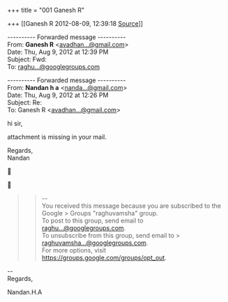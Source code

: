+++
title = "001 Ganesh R"

+++
[[Ganesh R	2012-08-09, 12:39:18 [Source](https://groups.google.com/g/bvparishat/c/vzRHigYG688)]]



---------- Forwarded message ----------  
From: **Ganesh R** \<[avadhan...@gmail.com]()\>  
Date: Thu, Aug 9, 2012 at 12:39 PM  
Subject: Fwd:  
To: [raghu...@googlegroups.com]()  
  
  

  
  

---------- Forwarded message ----------  
From: **Nandan h a** \<[nanda...@gmail.com]()\>  
Date: Thu, Aug 9, 2012 at 12:26 PM  
Subject: Re:  
To: Ganesh R \<[avadhan...@gmail.com]()\>  
  
  
hi sir,  
  
attachment is missing in your mail.  
  
Regards,  
Nandan  
  





>   
> > 
> > --  
> You received this message because you are subscribed to the Google > Groups "raghuvamsha" group.  
> To post to this group, send email to [raghu...@googlegroups.com]().  
> To unsubscribe from this group, send email to > [raghuvamsha...@googlegroups.com]().  
> For more options, visit <https://groups.google.com/groups/opt_out>.  
>   
>   
> > 

  
  
  
--  
Regards,  
  
Nandan.H.A  
  
  

  

  

